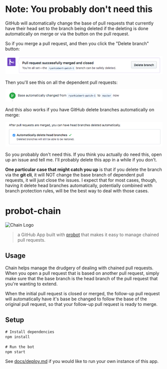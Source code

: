 # Note: You probably don't need this

GitHub will automatically change the base of pull requests that currently
have their head set to the branch being deleted if the deleting is done
automatically on merge or via the button on the pull request.

So if you merge a pull request, and then you click the "Delete branch" button:

![Delete branch button](obsolete-proof/delete-branch.png)

Then you'll see this on all the dependent pull requests:

![Base automatically changed activity](obsolete-proof/base-changed.png)

And this also works if you have GitHub delete branches automatically on merge:

![Automatically delete head branches checkbox in settings](obsolete-proof/auto-delete-on-merge.png)

So you probably don't need this. If you think you actually do need this, open up an issue and tell me. I'll probably delete this app in a while if you don't.

**One particular case that might catch you up** is that if you delete the branch via the **git cli**, it will NOT change the base branch of dependent pull requests, it will just close the issues. I expect that for most cases, though, having it delete head branches automatically, potentially combined with branch protection rules, will be the best way to deal with those cases.

# probot-chain

![Chain Logo](logo.png)

> a GitHub App built with [probot](https://github.com/probot/probot) that
> makes it easy to manage chained pull requests.


## Usage

Chain helps manage the drudgery of dealing with chained pull requests.
When you open a pull request that is based on another pull request,
simply make sure that the base branch is the head branch of
the pull request that you're wanting to extend.

When the initial pull request is closed or merged,
the follow-up pull request will automatically have it's base
be changed to follow the base of the original pull request,
so that your follow-up pull request is ready to merge.

## Setup

```
# Install dependencies
npm install

# Run the bot
npm start
```

See [docs/deploy.md](docs/deploy.md) if you would like to run your own instance of this app.

